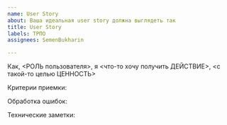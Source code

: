 ```yaml
---
name: User Story
about: Ваша идеальная user story должна выглядеть так
title: User Story
labels: ТРПО
assignees: SemenBukharin

---
```


Как, <РОЛЬ пользователя>, я <что-то хочу получить ДЕЙСТВИЕ>, <с такой-то целью ЦЕННОСТЬ>

Критерии приемки:

Обработка ошибок:

Технические заметки:
